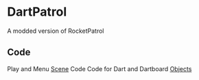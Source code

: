 # DartPatrol
A modded version of RocketPatrol

## Code
Play and Menu [Scene] Code
Code for Dart and Dartboard [Objects]

[Scene]: https://github.com/LaneAlb/DartPatrol/tree/master/src
[Objects]: https://github.com/LaneAlb/DartPatrol/tree/master/prefab
